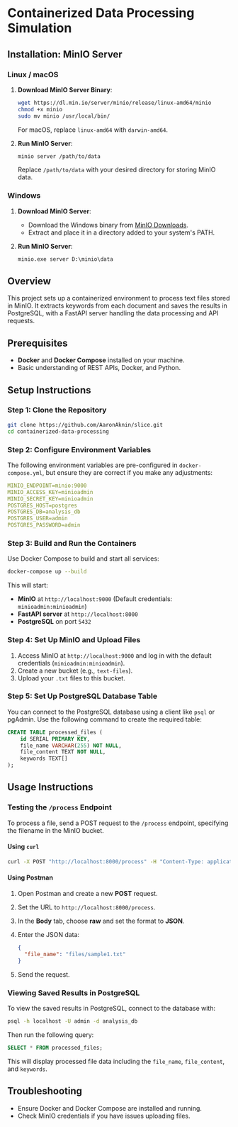 # Containerized Data Processing Simulation

## Installation: MinIO Server

### **Linux / macOS**

1. **Download MinIO Server Binary**:

   ```bash
   wget https://dl.min.io/server/minio/release/linux-amd64/minio
   chmod +x minio
   sudo mv minio /usr/local/bin/
   ```

   For macOS, replace `linux-amd64` with `darwin-amd64`.

2. **Run MinIO Server**:
   ```bash
   minio server /path/to/data
   ```
   Replace `/path/to/data` with your desired directory for storing MinIO data.

### **Windows**

1. **Download MinIO Server**:

   - Download the Windows binary from [MinIO Downloads](https://min.io/download).
   - Extract and place it in a directory added to your system's PATH.

2. **Run MinIO Server**:
   ```cmd
   minio.exe server D:\minio\data
   ```

## Overview

This project sets up a containerized environment to process text files stored in MinIO. It extracts keywords from each document and saves the results in PostgreSQL, with a FastAPI server handling the data processing and API requests.

## Prerequisites

- **Docker** and **Docker Compose** installed on your machine.
- Basic understanding of REST APIs, Docker, and Python.

## Setup Instructions

### Step 1: Clone the Repository

```bash
git clone https://github.com/AaronAknin/slice.git
cd containerized-data-processing
```

### Step 2: Configure Environment Variables

The following environment variables are pre-configured in `docker-compose.yml`, but ensure they are correct if you make any adjustments:

```yaml
MINIO_ENDPOINT=minio:9000
MINIO_ACCESS_KEY=minioadmin
MINIO_SECRET_KEY=minioadmin
POSTGRES_HOST=postgres
POSTGRES_DB=analysis_db
POSTGRES_USER=admin
POSTGRES_PASSWORD=admin
```

### Step 3: Build and Run the Containers

Use Docker Compose to build and start all services:

```bash
docker-compose up --build
```

This will start:

- **MinIO** at `http://localhost:9000` (Default credentials: `minioadmin:minioadmin`)
- **FastAPI server** at `http://localhost:8000`
- **PostgreSQL** on port `5432`

### Step 4: Set Up MinIO and Upload Files

1. Access MinIO at `http://localhost:9000` and log in with the default credentials (`minioadmin:minioadmin`).
2. Create a new bucket (e.g., `text-files`).
3. Upload your `.txt` files to this bucket.

### Step 5: Set Up PostgreSQL Database Table

You can connect to the PostgreSQL database using a client like `psql` or pgAdmin. Use the following command to create the required table:

```sql
CREATE TABLE processed_files (
    id SERIAL PRIMARY KEY,
    file_name VARCHAR(255) NOT NULL,
    file_content TEXT NOT NULL,
    keywords TEXT[]
);
```

## Usage Instructions

### Testing the `/process` Endpoint

To process a file, send a POST request to the `/process` endpoint, specifying the filename in the MinIO bucket.

#### Using `curl`

```bash
curl -X POST "http://localhost:8000/process" -H "Content-Type: application/json" -d '{"file_name": "sample1.txt"}'
```

#### Using Postman

1. Open Postman and create a new **POST** request.
2. Set the URL to `http://localhost:8000/process`.
3. In the **Body** tab, choose **raw** and set the format to **JSON**.
4. Enter the JSON data:

   ```json
   {
     "file_name": "files/sample1.txt"
   }
   ```

5. Send the request.

### Viewing Saved Results in PostgreSQL

To view the saved results in PostgreSQL, connect to the database with:

```bash
psql -h localhost -U admin -d analysis_db
```

Then run the following query:

```sql
SELECT * FROM processed_files;
```

This will display processed file data including the `file_name`, `file_content`, and `keywords`.

## Troubleshooting

- Ensure Docker and Docker Compose are installed and running.
- Check MinIO credentials if you have issues uploading files.
